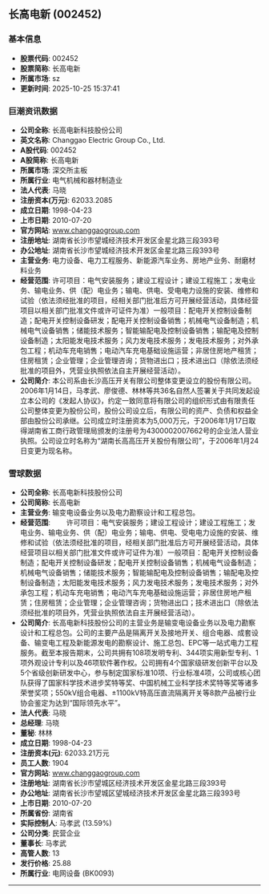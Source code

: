 ## 长高电新 (002452)

### 基本信息

- **股票代码**: 002452
- **股票简称**: 长高电新
- **所属市场**: sz
- **更新时间**: 2025-10-25 15:37:41

### 巨潮资讯数据

- **公司全称**: 长高电新科技股份公司
- **英文名称**: Changgao Electric Group Co., Ltd.
- **A股代码**: 002452
- **A股简称**: 长高电新
- **所属市场**: 深交所主板
- **所属行业**: 电气机械和器材制造业
- **法人代表**: 马晓
- **注册资本(万元)**: 62033.2085
- **成立日期**: 1998-04-23
- **上市日期**: 2010-07-20
- **官方网站**: www.changgaogroup.com
- **注册地址**: 湖南省长沙市望城经济技术开发区金星北路三段393号
- **办公地址**: 湖南省长沙市望城经济技术开发区金星北路三段393号
- **主营业务**: 电力设备、电力工程服务、新能源汽车业务、房地产业务、耐磨材料业务
- **经营范围**: 许可项目：电气安装服务；建设工程设计；建设工程施工；发电业务、输电业务、供（配）电业务；输电、供电、受电电力设施的安装、维修和试验（依法须经批准的项目，经相关部门批准后方可开展经营活动，具体经营项目以相关部门批准文件或许可证件为准）一般项目：配电开关控制设备制造；配电开关控制设备研发；配电开关控制设备销售；机械电气设备制造；机械电气设备销售；储能技术服务；智能输配电及控制设备销售；输配电及控制设备制造；太阳能发电技术服务；风力发电技术服务；发电技术服务；对外承包工程；机动车充电销售；电动汽车充电基础设施运营；非居住房地产租赁；住房租赁；企业管理；企业管理咨询；货物进出口；技术进出口（除依法须经批准的项目外，凭营业执照依法自主开展经营活动）。
- **公司简介**: 本公司系由长沙高压开关有限公司整体变更设立的股份有限公司。2006年1月14日，马孝武、廖俊德、林林等共36名自然人签署关于共同发起设立本公司的《发起人协议》，约定一致同意将有限公司的组织形式由有限责任公司整体变更为股份公司，股份公司设立后，有限公司的资产、负债和权益全部由股份公司承继。公司成立时注册资本为5,000万元，于2006年1月17日取得湖南省工商行政管理局颁发的注册号为4300002007662号的企业法人营业执照。公司设立时名称为“湖南长高高压开关股份有限公司”，于2006年1月24日变更为现名称。

### 雪球数据

- **公司全称**: 长高电新科技股份公司
- **公司简称**: 长高电新
- **主营业务**: 输变电设备业务以及电力勘察设计和工程总包。
- **经营范围**: 　　许可项目：电气安装服务；建设工程设计；建设工程施工；发电业务、输电业务、供（配）电业务；输电、供电、受电电力设施的安装、维修和试验（依法须经批准的项目，经相关部门批准后方可开展经营活动，具体经营项目以相关部门批准文件或许可证件为准）一般项目：配电开关控制设备制造；配电开关控制设备研发；配电开关控制设备销售；机械电气设备制造；机械电气设备销售；储能技术服务；智能输配电及控制设备销售；输配电及控制设备制造；太阳能发电技术服务；风力发电技术服务；发电技术服务；对外承包工程；机动车充电销售；电动汽车充电基础设施运营；非居住房地产租赁；住房租赁；企业管理；企业管理咨询；货物进出口；技术进出口（除依法须经批准的项目外，凭营业执照依法自主开展经营活动）。
- **公司简介**: 长高电新科技股份公司的主营业务是输变电设备业务以及电力勘察设计和工程总包。公司的主要产品是隔离开关及接地开关、组合电器、成套设备、输变电工程及新能源发电的勘察设计、施工总包、EPC等一站式电力工程服务。截至本报告期末，公司共拥有108项发明专利、344项实用新型专利、1项外观设计专利以及46项软件著作权。公司拥有4个国家级研发创新平台以及5个省级创新研发中心，参与制定国家标准10项、行业标准4项，公司或核心团队获得了国家科学技术进步奖特等奖、中国机械工业科学技术奖特等奖等诸多荣誉奖项；550kV组合电器、±1100kV特高压直流隔离开关等8款产品被行业协会鉴定为达到“国际领先水平”。
- **法人代表**: 马晓
- **总经理**: 马晓
- **董秘**: 林林
- **成立日期**: 1998-04-23
- **注册资本(元)**: 62033.21万元
- **员工人数**: 1904
- **官方网站**: www.changgaogroup.com
- **注册地址**: 湖南省长沙市望城区经济技术开发区金星北路三段393号
- **办公地址**: 湖南省长沙市望城区望城经济技术开发区金星北路三段393号
- **上市日期**: 2010-07-20
- **所属省份**: 湖南省
- **实际控制人**: 马孝武 (13.59%)
- **公司分类**: 民营企业
- **董事长**: 马孝武
- **高管人数**: 13
- **发行价格**: 25.88
- **所属行业**: 电网设备 (BK0093)

---